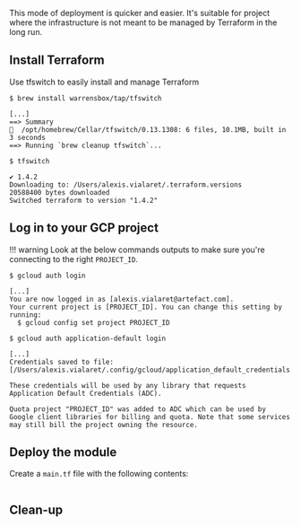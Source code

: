 This mode of deployment is quicker and easier. It's suitable for project where the infrastructure is not meant to be managed by Terraform in the long run.

## Install Terraform

Use tfswitch to easily install and manage Terraform
```shell
$ brew install warrensbox/tap/tfswitch

[...]
==> Summary
🍺  /opt/homebrew/Cellar/tfswitch/0.13.1308: 6 files, 10.1MB, built in 3 seconds
==> Running `brew cleanup tfswitch`...
```
```shell
$ tfswitch

✔ 1.4.2
Downloading to: /Users/alexis.vialaret/.terraform.versions
20588400 bytes downloaded
Switched terraform to version "1.4.2" 
```

## Log in to your GCP project
!!! warning 
    Look at the below commands outputs to make sure you're connecting to the right `PROJECT_ID`.
```shell
$ gcloud auth login

[...]
You are now logged in as [alexis.vialaret@artefact.com].
Your current project is [PROJECT_ID]. You can change this setting by running:
  $ gcloud config set project PROJECT_ID
```
```shell
$ gcloud auth application-default login

[...]
Credentials saved to file: [/Users/alexis.vialaret/.config/gcloud/application_default_credentials.json]

These credentials will be used by any library that requests Application Default Credentials (ADC).

Quota project "PROJECT_ID" was added to ADC which can be used by Google client libraries for billing and quota. Note that some services may still bill the project owning the resource.
```

## Deploy the module

Create a `main.tf` file with the following contents:
```hcl

```

## Clean-up
